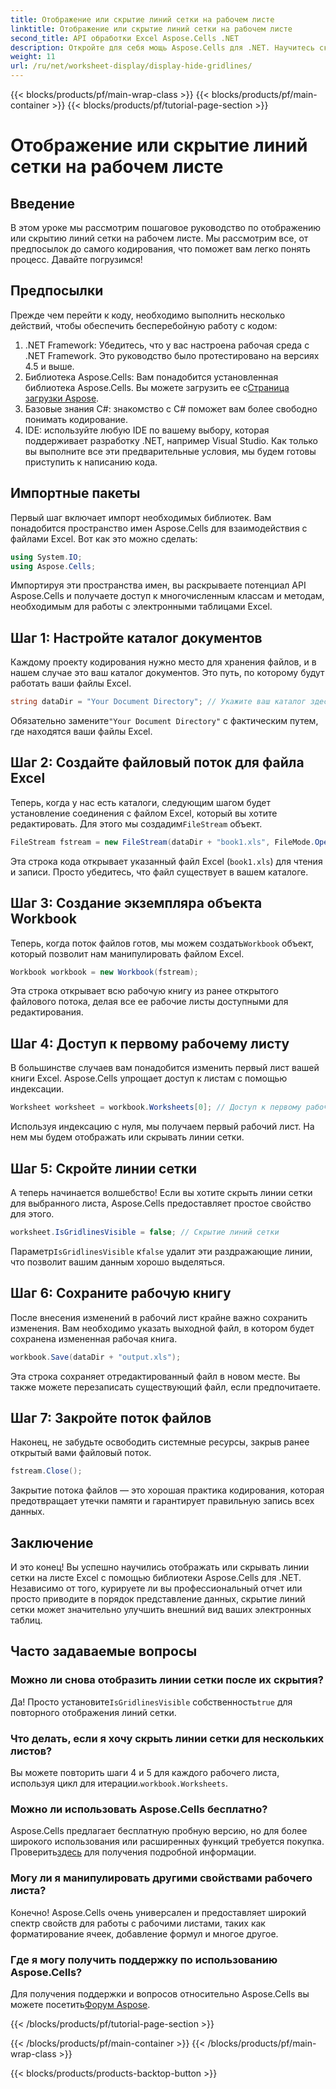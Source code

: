 ```yaml
---
title: Отображение или скрытие линий сетки на рабочем листе
linktitle: Отображение или скрытие линий сетки на рабочем листе
second_title: API обработки Excel Aspose.Cells .NET
description: Откройте для себя мощь Aspose.Cells для .NET. Научитесь скрывать линии сетки на листах Excel, делая ваши данные визуально более привлекательными.
weight: 11
url: /ru/net/worksheet-display/display-hide-gridlines/
---
```


{{< blocks/products/pf/main-wrap-class >}}
{{< blocks/products/pf/main-container >}}
{{< blocks/products/pf/tutorial-page-section >}}

# Отображение или скрытие линий сетки на рабочем листе

## Введение
В этом уроке мы рассмотрим пошаговое руководство по отображению или скрытию линий сетки на рабочем листе. Мы рассмотрим все, от предпосылок до самого кодирования, что поможет вам легко понять процесс. Давайте погрузимся!
## Предпосылки
Прежде чем перейти к коду, необходимо выполнить несколько действий, чтобы обеспечить бесперебойную работу с кодом:
1. .NET Framework: Убедитесь, что у вас настроена рабочая среда с .NET Framework. Это руководство было протестировано на версиях 4.5 и выше.
2.  Библиотека Aspose.Cells: Вам понадобится установленная библиотека Aspose.Cells. Вы можете загрузить ее с[Страница загрузки Aspose](https://releases.aspose.com/cells/net/).
3. Базовые знания C#: знакомство с C# поможет вам более свободно понимать кодирование.
4. IDE: используйте любую IDE по вашему выбору, которая поддерживает разработку .NET, например Visual Studio.
Как только вы выполните все эти предварительные условия, мы будем готовы приступить к написанию кода.
## Импортные пакеты
Первый шаг включает импорт необходимых библиотек. Вам понадобится пространство имен Aspose.Cells для взаимодействия с файлами Excel. Вот как это можно сделать:
```csharp
using System.IO;
using Aspose.Cells;
```
Импортируя эти пространства имен, вы раскрываете потенциал API Aspose.Cells и получаете доступ к многочисленным классам и методам, необходимым для работы с электронными таблицами Excel.
## Шаг 1: Настройте каталог документов
Каждому проекту кодирования нужно место для хранения файлов, и в нашем случае это ваш каталог документов. Это путь, по которому будут работать ваши файлы Excel.
```csharp
string dataDir = "Your Document Directory"; // Укажите ваш каталог здесь
```
 Обязательно замените`"Your Document Directory"` с фактическим путем, где находятся ваши файлы Excel.
## Шаг 2: Создайте файловый поток для файла Excel
 Теперь, когда у нас есть каталоги, следующим шагом будет установление соединения с файлом Excel, который вы хотите редактировать. Для этого мы создадим`FileStream` объект.
```csharp
FileStream fstream = new FileStream(dataDir + "book1.xls", FileMode.Open);
```
Эта строка кода открывает указанный файл Excel (`book1.xls`) для чтения и записи. Просто убедитесь, что файл существует в вашем каталоге.
## Шаг 3: Создание экземпляра объекта Workbook
Теперь, когда поток файлов готов, мы можем создать`Workbook` объект, который позволит нам манипулировать файлом Excel.
```csharp
Workbook workbook = new Workbook(fstream);
```
Эта строка открывает всю рабочую книгу из ранее открытого файлового потока, делая все ее рабочие листы доступными для редактирования.
## Шаг 4: Доступ к первому рабочему листу
В большинстве случаев вам понадобится изменить первый лист вашей книги Excel. Aspose.Cells упрощает доступ к листам с помощью индексации.
```csharp
Worksheet worksheet = workbook.Worksheets[0]; // Доступ к первому рабочему листу
```
Используя индексацию с нуля, мы получаем первый рабочий лист. На нем мы будем отображать или скрывать линии сетки.
## Шаг 5: Скройте линии сетки
А теперь начинается волшебство! Если вы хотите скрыть линии сетки для выбранного листа, Aspose.Cells предоставляет простое свойство для этого.
```csharp
worksheet.IsGridlinesVisible = false; // Скрытие линий сетки
```
 Параметр`IsGridlinesVisible` к`false` удалит эти раздражающие линии, что позволит вашим данным хорошо выделяться.
## Шаг 6: Сохраните рабочую книгу
После внесения изменений в рабочий лист крайне важно сохранить изменения. Вам необходимо указать выходной файл, в котором будет сохранена измененная рабочая книга.
```csharp
workbook.Save(dataDir + "output.xls");
```
Эта строка сохраняет отредактированный файл в новом месте. Вы также можете перезаписать существующий файл, если предпочитаете.
## Шаг 7: Закройте поток файлов
Наконец, не забудьте освободить системные ресурсы, закрыв ранее открытый вами файловый поток.
```csharp
fstream.Close();
```
Закрытие потока файлов — это хорошая практика кодирования, которая предотвращает утечки памяти и гарантирует правильную запись всех данных.
## Заключение
И это конец! Вы успешно научились отображать или скрывать линии сетки на листе Excel с помощью библиотеки Aspose.Cells для .NET. Независимо от того, курируете ли вы профессиональный отчет или просто приводите в порядок представление данных, скрытие линий сетки может значительно улучшить внешний вид ваших электронных таблиц. 
## Часто задаваемые вопросы
### Можно ли снова отобразить линии сетки после их скрытия?
 Да! Просто установите`IsGridlinesVisible` собственность`true` для повторного отображения линий сетки.
### Что делать, если я хочу скрыть линии сетки для нескольких листов?
 Вы можете повторить шаги 4 и 5 для каждого рабочего листа, используя цикл для итерации.`workbook.Worksheets`.
### Можно ли использовать Aspose.Cells бесплатно?
Aspose.Cells предлагает бесплатную пробную версию, но для более широкого использования или расширенных функций требуется покупка. Проверить[здесь](https://purchase.aspose.com/buy) для получения подробной информации.
### Могу ли я манипулировать другими свойствами рабочего листа?
Конечно! Aspose.Cells очень универсален и предоставляет широкий спектр свойств для работы с рабочими листами, таких как форматирование ячеек, добавление формул и многое другое.
### Где я могу получить поддержку по использованию Aspose.Cells?
 Для получения поддержки и вопросов относительно Aspose.Cells вы можете посетить[Форум Aspose](https://forum.aspose.com/c/cells/9).

{{< /blocks/products/pf/tutorial-page-section >}}

{{< /blocks/products/pf/main-container >}}
{{< /blocks/products/pf/main-wrap-class >}}

{{< blocks/products/products-backtop-button >}}
